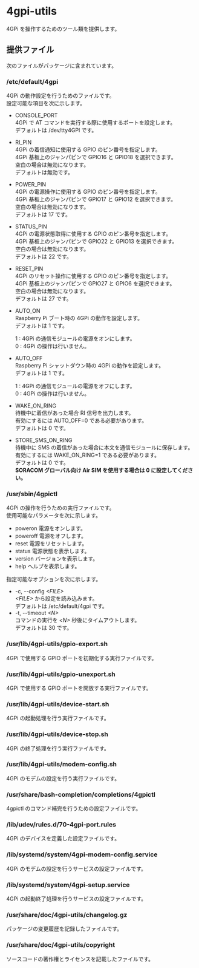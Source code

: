 4gpi-utils
==========

4GPi を操作するためのツール類を提供します。

## 提供ファイル
次のファイルがパッケージに含まれています。

### /etc/default/4gpi
4GPi の動作設定を行うためのファイルです。  
設定可能な項目を次に示します。

+ CONSOLE_PORT  
  4GPi で AT コマンドを実行する際に使用するポートを設定します。  
  デフォルトは /dev/tty4GPI です。

+ RI_PIN  
  4GPi の着信通知に使用する GPIO のピン番号を指定します。  
  4GPi 基板上のジャンパピンで GPIO16 と GPIO18 を選択できます。  
  空白の場合は無効になります。  
  デフォルトは無効です。

+ POWER_PIN  
  4GPi の電源操作に使用する GPIO のピン番号を指定します。  
  4GPi 基板上のジャンパピンで GPIO17 と GPIO12 を選択できます。  
  空白の場合は無効になります。  
  デフォルトは 17 です。

+ STATUS_PIN  
  4GPi の電源状態取得に使用する GPIO のピン番号を指定します。  
  4GPi 基板上のジャンパピンで GPIO22 と GPIO13 を選択できます。  
  空白の場合は無効になります。  
  デフォルトは 22 です。

+ RESET_PIN  
  4GPi のリセット操作に使用する GPIO のピン番号を指定します。  
  4GPi 基板上のジャンパピンで GPIO27 と GPIO6 を選択できます。  
  空白の場合は無効になります。  
  デフォルトは 27 です。

+ AUTO_ON  
  Raspberry Pi ブート時の 4GPi の動作を設定します。  
  デフォルトは 1 です。

  1 : 4GPi の通信モジュールの電源をオンにします。  
  0 : 4GPi の操作は行いません。

+ AUTO_OFF  
  Raspberry Pi シャットダウン時の 4GPi の動作を設定します。  
  デフォルトは 1 です。

  1 : 4GPi の通信モジュールの電源をオフにします。  
  0 : 4GPi の操作は行いません。

+ WAKE_ON_RING  
  待機中に着信があった場合 RI 信号を出力します。  
  有効にするには AUTO_OFF=0 である必要があります。  
  デフォルトは 0 です。

+ STORE_SMS_ON_RING  
  待機中に SMS の着信があった場合に本文を通信モジュールに保存します。  
  有効にするには WAKE_ON_RING=1 である必要があります。  
  デフォルトは 0 です。  
  **SORACOM グローバル向け Air SIM を使用する場合は 0 に設定してください。**

### /usr/sbin/4gpictl
4GPi の操作を行うための実行ファイルです。  
使用可能なパラメータを次に示します。
+ poweron
  電源をオンします。  
+ poweroff
  電源をオフします。  
+ reset
  電源をリセットします。  
+ status
  電源状態を表示します。  
+ version
  バージョンを表示します。  
+ help
  ヘルプを表示します。

指定可能なオプションを次に示します。
+ -c, --config _&lt;FILE&gt;_  
  _&lt;FILE&gt;_ から設定を読み込みます。  
  デフォルトは /etc/default/4gpi です。
+ -t, --timeout _&lt;N&gt;_  
  コマンドの実行を _&lt;N&gt;_ 秒後にタイムアウトします。  
  デフォルトは 30 です。

### /usr/lib/4gpi-utils/gpio-export.sh
4GPi で使用する GPIO ポートを初期化する実行ファイルです。

### /usr/lib/4gpi-utils/gpio-unexport.sh
4GPi で使用する GPIO ポートを開放する実行ファイルです。

### /usr/lib/4gpi-utils/device-start.sh
4GPi の起動処理を行う実行ファイルです。

### /usr/lib/4gpi-utils/device-stop.sh
4GPi の終了処理を行う実行ファイルです。

### /usr/lib/4gpi-utils/modem-config.sh
4GPi のモデムの設定を行う実行ファイルです。

### /usr/share/bash-completion/completions/4gpictl
4gpictl のコマンド補完を行うための設定ファイルです。

### /lib/udev/rules.d/70-4gpi-port.rules
4GPi のデバイスを定義した設定ファイルです。

### /lib/systemd/system/4gpi-modem-config.service
4GPi のモデムの設定を行うサービスの設定ファイルです。

### /lib/systemd/system/4gpi-setup.service
4GPi の起動終了処理を行うサービスの設定ファイルです。

### /usr/share/doc/4gpi-utils/changelog.gz
パッケージの変更履歴を記録したファイルです。

### /usr/share/doc/4gpi-utils/copyright
ソースコードの著作権とライセンスを記載したファイルです。
